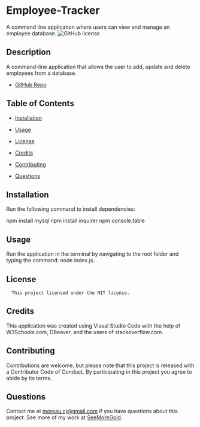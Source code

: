 # Employee-Tracker
A command line application where users can view and manage an employee database.
![GitHub license](https://img.shields.io/badge/license-MIT-blue.svg)

## Description

A command-line application that allows the user to add, update and delete employees from a database.

* [GitHub Repo](https://github.com/SeeMoreGold/Employee-Tracker)


## Table of Contents

* [Installation](#installation)

* [Usage](#usage)

* [License](#license)

* [Credits](#credits)

* [Contributing](#contribute)

* [Questions](#questions)

## Installation

Run the following command to install dependencies:

npm install mysql
npm install inquirer
npm console.table

## Usage

Run the application in the terminal by navigating to the root folder and typing the command: node index.js.

## License
      
      This project licensed under the MIT license.

## Credits

This application was created using Visual Studio Code with the help of W3Schools.com, DBeaver, and the users of stackoverflow.com.

## Contributing

Contributions are welcome, but please note that this project is released with a Contributor Code of Conduct. By participating in this project you agree to abide by its terms.

## Questions

Contact me at moreau.cj@gmail.com if you have questions about this project.
See more of my work at [SeeMoreGold](https://github.com/SeeMoreGold/).
